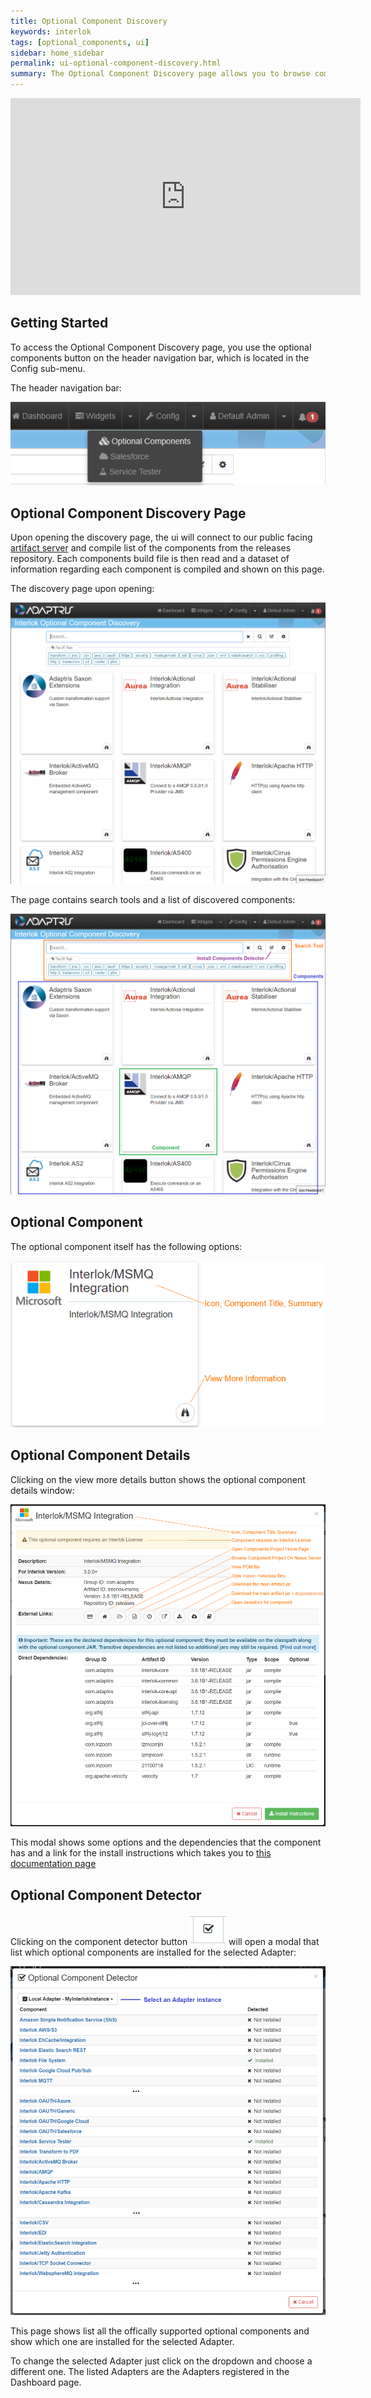 ```yaml
---
title: Optional Component Discovery
keywords: interlok
tags: [optional_components, ui]
sidebar: home_sidebar
permalink: ui-optional-component-discovery.html
summary: The Optional Component Discovery page allows you to browse components that can be added to Interlok. (Since 3.5.1)
---
```


<iframe width="560" height="315" src="https://www.youtube.com/embed/dLzBihUtYeE" frameborder="0" allowfullscreen></iframe>

## Getting Started ##

To access the Optional Component Discovery page, you use the optional components button on the header navigation bar, which is located in the Config sub-menu.

The header navigation bar:

 ![Navigation bar with optional shown](./images/ui-user-guide/optional-components-header-navigation.png)

## Optional Component Discovery Page ##

Upon opening the discovery page, the ui will connect to our public facing [artifact server][] and compile list of the components from the releases repository. Each components build file is then read and a dataset of information regarding each component is compiled and shown on this page.

The discovery page upon opening:

 ![Optional Component Discovery Page](./images/ui-user-guide/optional-main.png)

The page contains search tools and a list of discovered components:

 ![Optional Component Discovery Page Annotated](./images/ui-user-guide/optional-main-annotated.png)
 
## Optional Component ##

The optional component itself has the following options:

![Optional Component Discovery Page Annotated](./images/ui-user-guide/optional-component-annotated.png)
 
## Optional Component Details ##

Clicking on the view more details button shows the optional component details window:

![Optional Component Discovery Details](./images/ui-user-guide/optional-component-details.png)

This modal shows some options and the dependencies that the component has and a link for the install instructions which takes you to [this documentation page][] 
  
## Optional Component Detector ##

Clicking on the component detector button ![Optional Component Detector Button](./images/ui-user-guide/optional-component-detector-button.png) will open a modal that list which optional components are installed for the selected Adapter:

![Optional Component Detector](./images/ui-user-guide/optional-component-detector.png)

This page shows list all the offically supported optional components and show which one are installed for the selected Adapter.

To change the selected Adapter just click on the dropdown and choose a different one. The listed Adapters are the Adapters registered in the Dashboard page.
 

[artifact server]: https://development.adaptris.net/nexus/content/groups/
[this documentation page]: https://development.adaptris.net/docs/Interlok/adapter-optional-components.html#how-to-install
